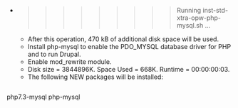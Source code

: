 * >>>>>>>>> Running inst-std-xtra-opw-php-mysql.sh ...
  * After this operation, 470 kB of additional disk space will be used.
  * Install php-mysql to enable the PDO_MYSQL database driver for PHP and to run Drupal.
  * Enable mod_rewrite module.
  * Disk size = 3844896K. Space Used = 668K. Runtime = 00:00:00:03.
  * The following NEW packages will be installed:
  ```bash
php7.3-mysql php-mysql
  ```
